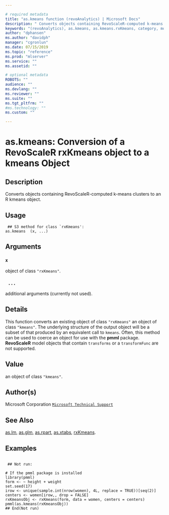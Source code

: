 ```yaml
--- 

# required metadata 
title: "as.kmeans function (revoAnalytics) | Microsoft Docs" 
description: " Converts objects containing RevoScaleR-computed k-means clusters to an R kmeans object. " 
keywords: "(revoAnalytics), as.kmeans, as.kmeans.rxKmeans, category, models" 
author: "dphansen"
ms.author: "davidph" 
manager: "cgronlun" 
ms.date: 07/15/2019
ms.topic: "reference" 
ms.prod: "mlserver" 
ms.service: "" 
ms.assetid: "" 

# optional metadata 
ROBOTS: "" 
audience: "" 
ms.devlang: "" 
ms.reviewer: "" 
ms.suite: "" 
ms.tgt_pltfrm: "" 
#ms.technology: "" 
ms.custom: "" 

--- 
```




 # as.kmeans: Conversion of a RevoScaleR rxKmeans object to a kmeans Object 
 ## Description

Converts objects containing RevoScaleR-computed k-means clusters to an R kmeans object.


 ## Usage

```   
 ## S3 method for class `rxKmeans':
as.kmeans  (x, ...)

```

 ## Arguments



 ### `x`
 object of class `"rxKmeans"`. 


 ### ` ...`
 additional arguments (currently not used). 




 ## Details

This function converts an existing object of class `"rxKmeans"` an object of
class `"kmeans"`.
The underlying structure of the output object will be a subset of that produced by an equivalent call to
`kmeans`. Often, this method can be used to coerce an object
for use with the **pmml** package. **RevoScaleR** model objects that contain
`transforms` or a `transformFunc` are not supported.



 ## Value

an object of class `"kmeans"`.


 ## Author(s)
 Microsoft Corporation [`Microsoft Technical Support`](https://go.microsoft.com/fwlink/?LinkID=698556&clcid=0x409)


 ## See Also

[as.lm](as.lm.md),
[as.glm](as.glm.md),
[as.rpart](as.rpart.md),
[as.xtabs](as.xtabs.md),
[rxKmeans](rxKmeans.md).


 ## Examples

 ```

  ## Not run:

# If the pmml package is installed 
library(pmml)
form <- ~ height + weight
set.seed(17)
irow <- unique(sample.int(nrow(women), 4L, replace = TRUE))[seq(2)]
centers <- women[irow,, drop = FALSE]
rxKmeansObj <- rxKmeans(form, data = women, centers = centers)
pmml(as.kmeans(rxKmeansObj))
 ## End(Not run) 
```




